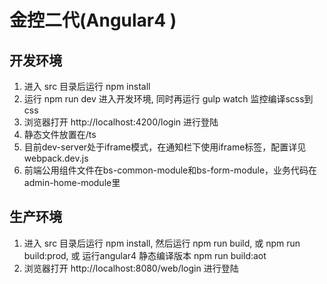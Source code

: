 # 金控二代(Angular4 )


## 开发环境

1. 进入 src 目录后运行 npm install 
2. 运行 npm run dev 进入开发环境, 同时再运行 gulp watch 监控编译scss到css
3. 浏览器打开 http://localhost:4200/login 进行登陆
4. 静态文件放置在/ts
5. 目前dev-server处于iframe模式，在通知栏下使用iframe标签，配置详见webpack.dev.js
6. 前端公用组件文件在bs-common-module和bs-form-module，业务代码在admin-home-module里

## 生产环境

1. 进入 src 目录后运行 npm install, 然后运行 npm run build, 或 npm run build:prod, 或 运行angular4 静态编译版本 npm run build:aot
2. 浏览器打开 http://localhost:8080/web/login 进行登陆
